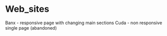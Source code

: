 # Web_sites

Banx - responsive page with changing main sections
Cuda - non responsive single page (abandoned)

